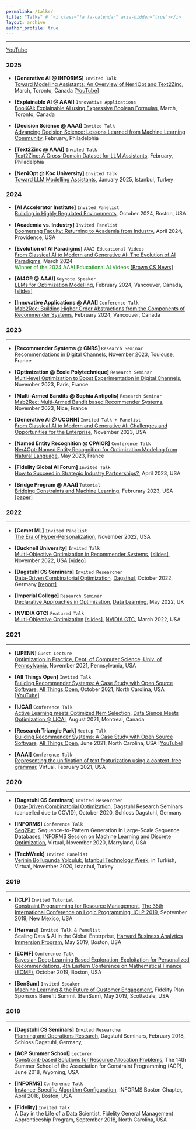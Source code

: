 ```yaml
---
permalink: /talks/
title: "Talks" # "<i class="fa fa-calendar" aria-hidden="true"></i>
layout: archive
author_profile: true
---
```


---

<a href="https://www.youtube.com/playlist?list=PL3kNflhPEzie9ivF8N_Z3Ac4d4Sum8iVz"><i class="fab fa-fw fa-youtube" aria-hidden="true"></i> YouTube</a>


### 2025 

* **[Generative AI @ INFORMS]** `Invited Talk`\
   [Toward Modelling Assistants: An Overview of Ner4Opt and Text2Zinc](https://nbviewer.org/github/skadio/skadio.github.io/blob/master/files/2025_ICS_Ner2Zinc.pdf), March, Toronto, Canada [[YouTube]](https://www.youtube.com/watch?v=mWDapm_CNxQ&list=PL3kNflhPEzie9ivF8N_Z3Ac4d4Sum8iVz)

* **[Explainable AI @ AAAI]** `Innovative Applications`\
   [BoolXAI: Explainable AI using Expressive Boolean Formulas](https://nbviewer.org/github/skadio/skadio.github.io/blob/master/files/2025_IAAI_BoolXAI.pdf), March, Toronto, Canada

* **[Decision Science @ AAAI]** `Invited Talk`\
   [Advancing Decision Science: Lessons Learned from Machine Learning Community](https://nbviewer.org/github/skadio/skadio.github.io/blob/master/files/2025_AAAI_Decision_Science.pdf), February, Philadelphia
   
* **[Text2Zinc @ AAAI]** `Invited Talk`\
   [Text2Zinc: A Cross-Domain Dataset for LLM Assistants](https://nbviewer.org/github/skadio/skadio.github.io/blob/master/files/2025_AAAI_Text2Zinc.pdf), February, Philadelphia
   
* **[Ner4Opt @ Koc University]** `Invited Talk`\
   [Toward LLM Modelling Assistants](https://ai.ku.edu.tr/ai-meetings/?detail=true&id=710794b3-3991-4df5-9091-926bdd90fa6f), January 2025, Istanbul, Turkey

### 2024 

* **[AI Accelerator Institute]** `Invited Panelist`\
   [Building in Highly Regulated Environments](https://world.aiacceleratorinstitute.com/location/boston/speaker/serdarkadolu), October 2024, Boston, USA

* **[Academia vs. Industry]** `Invited Panelist`\
   [Boomerang Faculty: Returning to Academia from Industry](https://www.linkedin.com/feed/update/urn:li:activity:7178004141556805632/), April 2024, Providence, USA

* **[Evolution of AI Paradigms]** `AAAI Educational Videos`\
   [From Classical AI to Modern and Generative AI: The Evolution of AI Paradigms](https://www.youtube.com/watch?v=8SMmjBQ40YE&list=PL3kNflhPEzie9ivF8N_Z3Ac4d4Sum8iVz&index=2), March 2024<br>
   <span style="color:green"> Winner of the 2024 AAAI Educational AI Videos</span> [[Brown CS News]](https://awards.cs.brown.edu/2024/05/07/serdar-kadioglu-wins-2024-aaai-educational-ai-video-competition/)
   
* **[AI4OR @ AAAI]** `Keynote Speaker`\
   [LLMs for Optimization Modelling](https://ai-or.github.io/2024/#Keynote%20Spearkers), February 2024, Vancouver, Canada, [[slides]](https://nbviewer.org/github/skadio/skadio.github.io/blob/master/files/2024_Kadioglu_AI4OR_AAAI.pdf)

* **[Innovative Applications @ AAAI]** `Conference Talk`\
   [Mab2Rec: Building Higher Order Abstractions from the Components of Recommender Systems](https://ojs.aaai.org/index.php/AAAI/article/view/30341), February 2024, Vancouver, Canada

### 2023

---

* **[Recommender Systems @ CNRS]** `Research Seminar`\
   [Recommendations in Digital Channels](https://www.laas.fr/public/fr/multi-level-optimization-boost-experimentation-digital-channels), November 2023, Toulouse, France

* **[Optimization @ École Polytechnique]** `Research Seminar`\
   [Multi-level Optimization to Boost Experimentation in Digital Channels](https://www.lix.polytechnique.fr/optimix/seminars/2023-11-27-serdar-kadioglu/), November 2023, Paris, France

* **[Multi-Armed Bandits @ Sophia Antipolis]** `Research Seminar`\
   [Mab2Rec: Multi-Armed Bandit based Recommender Systems](https://www.i3s.unice.fr/actualite/22-11-2023-expose-de-serdar-kadioglu-associate-professor-of-computer-science-at), November 2023, Nice, France

* **[Generative AI @ UCONN]** `Invited Talk + Panelist`\
   [From Classical AI to Modern and Generative AI: Challenges and Opportunities for the Enterprise](https://cacc.engr.uconn.edu/ai-workshop-home/ai-workshop-2023-savethedate/), November 2023, USA

* **[Named Entity Recognition @ CPAIOR]** `Conference Talk`\
   [Ner4Opt: Named Entity Recognition for Optimization Modeling from Natural Language](https://nbviewer.org/github/skadio/skadio.github.io/blob/master/files/2023_CPAIOR_Kadioglu.pdf), May 2023, France

* **[Fidelity Global AI Forum]** `Invited Talk`\
   [How to Succeed in Strategic Industry Partnerships?](), April 2023, USA
  
* **[Bridge Program @ AAAI]** `Tutorial`\
   [Bridging Constraints and Machine Learning](http://osullivan.ucc.ie/CPML2023/), Februrary 2023, USA [[paper]](http://osullivan.ucc.ie/CPML2023/submissions/09.pdf)

### 2022

---

* **[Comet ML]** `Invited Panelist`\
   [The Era of Hyper-Personalization](https://go.comet.ml/webinar-recommender-systems-for-business-impact.html?utm_source=Serdar&utm_medium=partner&utm_campaign=Webinar_RecSys_2022), November 2022, USA
   
* **[Bucknell University]** `Invited Talk`\
   [Multi-Objective Optimization in Recommender Systems](https://management.blogs.bucknell.edu/2022/11/08/serdar-kadioglu-to-speak-friday-november-11th/), [[slides]](https://nbviewer.org/github/skadio/skadio.github.io/blob/master/files/2022_Bucknell_Kadioglu.pdf), November 2022, USA [[video]](https://mediaspace.bucknell.edu/media/Optimized+Item+Selection+to+Boost+Exploration+for+Recommender+Systems+-+Serdar+Kadioglu%2C+Fidelity%2C+11+11+2022/1_3iou676g/185503823)
   
* **[Dagstuhl CS Seminars]** `Invited Researcher`\
  [Data-Driven Combinatorial Optimization](https://www.dagstuhl.de/en/program/calendar/semhp/?semnr=22431), [Dagsthul](https://www.dagstuhl.de/), October 2022, Germany [[report]](https://drops.dagstuhl.de/opus/volltexte/2023/17825/pdf/dagrep_v012_i010_p166_22431.pdf)

* **[Imperial College]** `Research Seminar`\
  [Declarative Approaches in Optimization](), [Data Learning](https://sites.google.com/view/rossella-arcucci/home/calendar-datalearning), May 2022, UK 

* **[NVIDIA GTC]** `Featured Talk`\
  [Multi-Objective Optimization](https://www.youtube.com/watch?v=_v-B2nRy79w) [[slides]](https://nbviewer.org/github/skadio/skadio.github.io/blob/master/files/S42373.pdf), [NVIDIA GTC](https://www.nvidia.com/gtc), March 2022, USA 
  
### 2021

---

* **[UPENN]** `Guest Lecture`\
  [Optimization in Practice, Dept. of Computer Science, Univ. of Pennsylvania](https://events.seas.upenn.edu/event/cis-189-guest-lecture-optimization-in-practice/), November 2021, Pennsylvania, USA 

* **[All Things Open]** `Invited Talk`\
  [Building Recommender Systems: A Case Study with Open Source Software](https://2021.allthingsopen.org/sessions/building-recommender-systems-a-case-study-with-open-source-software/), [All Things Open](https://2021.allthingsopen.org/speakers/serdar-kadioglu/), October 2021, North Carolina, USA [[YouTube]](https://www.youtube.com/watch?v=54d_YUalvOA)
  
 * **[IJCAI]** `Conference Talk`\
    [Active Learning meets Optimized Item Selection](https://arxiv.org/abs/2112.03105), [Data Sience Meets Optimization @ IJCAI](https://sites.google.com/view/ijcai2021dso), August 2021, Montreal, Canada  

* **[Research Triangle Park]** `Meetup Talk`\
  [Building Recommender Systems: A Case Study with Open Source Software](https://www.meetup.com/All-Things-Open-RTP-Meetup/events/277669517), [All Things Open](https://www.allthingsopen.org/), June 2021, North Carolina, USA [[YouTube]](https://www.youtube.com/watch?v=fK4g9yF31Pk)

* **[AAAI]** `Conference Talk`\
  [Representing the unification of text featurization using a context-free grammar](https://ojs.aaai.org/index.php/AAAI/article/view/17814), Virtual, February 2021, USA


### 2020 

---

* **[Dagstuhl CS Seminars]** `Invited Researcher`\
  [Data-Driven Combinatorial Optimization](https://www.dagstuhl.de/en/program/calendar/semhp/?semnr=20421), Dagstuhl Research Seminars (cancelled due to COVID), October 2020, Schloss Dagstuhl, Germany 


* **[INFORMS]** `Conference Talk`\
  [Seq2Pat](https://github.com/fidelity/seq2pat): Sequence-to-Pattern Generation In Large-Scale Sequence Databases, [INFORMS Session on Machine Learning and Discrete Optimization](http://meetings2.informs.org/wordpress/annual2020/), Virtual, November 2020, Marryland, USA
  
* **[TechWeek]** `Invited Panelist`\
   [Verinin Bollugunda Yolculuk](https://www.istanbultechweek.com/konusmacilar), [Istanbul Technology Week](https://www.istanbultechweek.com/etkinlik), in Turkish, Virtual, November 2020, Istanbul, Turkey

### 2019

---

* **[ICLP]** `Invited Tutorial`\
  [Constraint Programming for Resource Management](https://www.cs.nmsu.edu/ALP/iclp2019/tutorials.html#cprm), [The 35th International Conference on Logic Programming, ICLP 2019](https://www.cs.nmsu.edu/ALP/iclp2019/index.html), September 2019, New Mexico, USA

  

* **[Harvard]** `Invited Talk & Panelist`\
  Scaling Data & AI in the Global Enterprise, [Harvard Business Analytics Immersion Program](https://harvardbusinessanalytics.online/index11-d.html?experimentid=18982231620&x=OFB&s=search_brand_google&l=GGL%7CHU-CBA%7CSEM%7CBRD%7CTIER0%7CBROAD%7CBrand%7COffline%7CAnalytics&ef_id=c:411344181960_d:c_n:g_ti:kwd-334218783598&ds_rl=1283482&ds_rl=1283482&gclid=Cj0KCQiAqo3-BRDoARIsAE5vnaJ-1_koONbHob-8Ndr2ufrT50oEBYpU9dd-SCW-I-uch9wLKlNr3U8aAlcgEALw_wcB&gclsrc=aw.ds), May 2019, Boston, USA

  

* **[ECMF]** `Conference Talk`\
  [Bayesian Deep Learning Based Exploration-Exploitation for Personalized Recommendations](https://sites.google.com/view/ecmf4/program), [4th Eastern Conference on Mathematical Finance (ECMF)](https://sites.google.com/view/ecmf4/home), October 2019, Boston, USA

  

* **[BenSum]**  `Invited Speaker`\
  [Machine Learning & the Future of Customer Engagement](https://fidelitystockplansummit.com/), Fidelity Plan Sponsors Benefit Summit (BenSum), May 2019, Scottsdale, USA



### **2018**

---

* **[Dagstuhl CS Seminars]** `Invited Researcher`\
  [Planning and Operations Research](https://www.dagstuhl.de/en/program/calendar/semhp/?semnr=18071), Dagstuhl Seminars, February 2018, Schloss Dagstuhl, Germany, 

* **[ACP Summer School]** `Lecturer`\
  [Constraint-based Solutions for Resource Allocation Problems](https://school.a4cp.org/summer2018/#speakers), The 14th Summer School of the Association for Constraint Programming (ACP), June 2018, Wyoming, USA

* **[INFORMS]** `Conference Talk`\
  [Instance-Specific Algorithm Configuration](https://connect.informs.org/communities/community-home/digestviewer/viewthread?GroupId=469&MessageKey=db1ebdc0-61af-404b-a46e-8b92214fbb9e&CommunityKey=1d5653fa-85c8-46b3-8176-869b140e5e3c&tab=digestviewer&ReturnUrl=%2Funiversityofminnesota%2Fourdiscussiongroup), INFORMS Boston Chapter, April 2018, Boston, USA


* **[Fidelity]** `Invited Talk`\
  A Day in the Life of a Data Scientist, Fidelity General Management Apprenticeship Program, September 2018, North Carolina, USA
